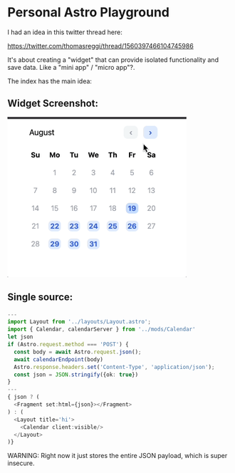 # Personal Astro Playground

I had an idea in this twitter thread here:

https://twitter.com/thomasreggi/thread/1560397466104745986

It's about creating a "widget" that can provide isolated functionality and save data. Like a "mini app" / "micro app"?.

The index has the main idea:

## Widget Screenshot:

![preview gif](./docs/capture.gif)

## Single source:

```ts
---
import Layout from '../layouts/Layout.astro';
import { Calendar, calendarServer } from '../mods/Calendar'
let json
if (Astro.request.method === 'POST') {
  const body = await Astro.request.json();
  await calendarEndpoint(body)
  Astro.response.headers.set('Content-Type', 'application/json');
  const json = JSON.stringify({ok: true})
}
---
{ json ? (
  <Fragment set:html={json}></Fragment>
) : (
  <Layout title='hi'>
    <Calendar client:visible/>
  </Layout>
)}
```

WARNING: Right now it just stores the entire JSON payload, which is super insecure. 
